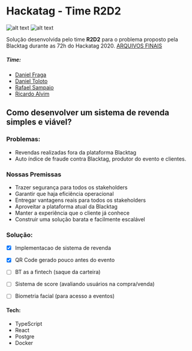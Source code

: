 # **Hackatag - Time R2D2**

![alt text](https://img.shields.io/badge/backend-Ok!-brightgreen) ![alt text](https://img.shields.io/badge/frontend-Ok!-brightgreen)


Solução desenvolvida pelo time **R2D2** para o problema proposto pela Blacktag durante as 72h do Hackatag 2020.
[ARQUIVOS FINAIS](https://drive.google.com/drive/folders/1Gg-oVPnrz8AIvx5rtLsGJaUBXJFGYhj0?usp=sharing)
##### Time:
  - [Daniel Fraga](https://www.linkedin.com/in/daniel-a-fraga/)
  - [Daniel Toloto](https://www.linkedin.com/in/dtoloto/)
  - [Rafael Sampaio](https://www.linkedin.com/in/rafael-sampaio-15a195109/)
  - [Ricardo Alvim](https://www.linkedin.com/in/ricardo-alvim-netto-b1290015a/)
 


## Como desenvolver um sistema de revenda simples e viável?
### Problemas:
  - Revendas realizadas fora da plataforma Blacktag
  - Auto índice de fraude contra Blacktag, produtor do evento e clientes.
 

### Nossas Premissas
- Trazer segurança para todos os stakeholders
- Garantir que haja eficiência operacional
- Entregar vantagens reais para todos os stakeholders
- Aproveitar a plataforma atual da Blacktag
- Manter a experiência que o cliente já conhece
- Construir uma solução barata e facilmente escalável





### Solução:
  - [x] Implementacao de sistema de revenda
  - [x] QR Code gerado pouco antes do evento
  - [ ] BT as a fintech (saque da carteira)
  - [ ] Sistema de score (avaliando usuários na compra/venda)
  - [ ] Biometria facial (para acesso a eventos)



#### Tech:
- TypeScript
- React
- Postgre
- Docker
